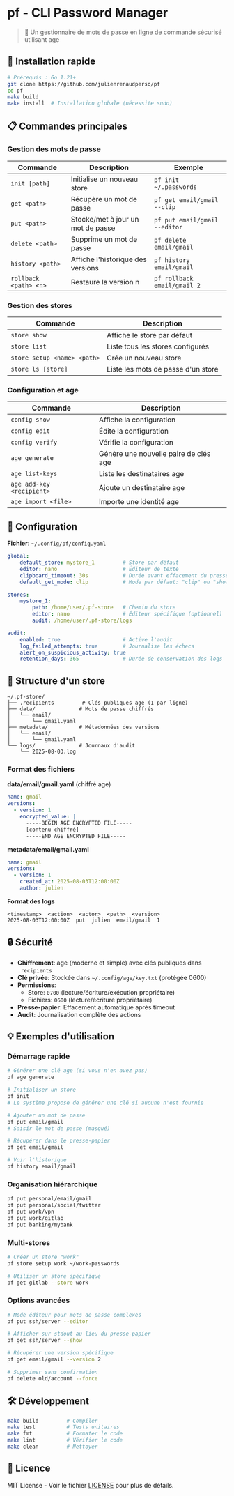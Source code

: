 # pf - CLI Password Manager

> 🔐 Un gestionnaire de mots de passe en ligne de commande sécurisé utilisant age

## 🚀 Installation rapide

```bash
# Prérequis : Go 1.21+
git clone https://github.com/julienrenaudperso/pf
cd pf
make build
make install  # Installation globale (nécessite sudo)
```

## 📋 Commandes principales

### Gestion des mots de passe

| Commande | Description | Exemple |
|----------|-------------|---------|
| `init [path]` | Initialise un nouveau store | `pf init ~/.passwords` |
| `get <path>` | Récupère un mot de passe | `pf get email/gmail --clip` |
| `put <path>` | Stocke/met à jour un mot de passe | `pf put email/gmail --editor` |
| `delete <path>` | Supprime un mot de passe | `pf delete email/gmail` |
| `history <path>` | Affiche l'historique des versions | `pf history email/gmail` |
| `rollback <path> <n>` | Restaure la version n | `pf rollback email/gmail 2` |

### Gestion des stores

| Commande | Description |
|----------|-------------|
| `store show` | Affiche le store par défaut |
| `store list` | Liste tous les stores configurés |
| `store setup <name> <path>` | Crée un nouveau store |
| `store ls [store]` | Liste les mots de passe d'un store |

### Configuration et age

| Commande | Description |
|----------|-------------|
| `config show` | Affiche la configuration |
| `config edit` | Édite la configuration |
| `config verify` | Vérifie la configuration |
| `age generate` | Génère une nouvelle paire de clés age |
| `age list-keys` | Liste les destinataires age |
| `age add-key <recipient>` | Ajoute un destinataire age |
| `age import <file>` | Importe une identité age |

## 🔧 Configuration

**Fichier**: `~/.config/pf/config.yaml`

```yaml
global:
    default_store: mystore_1         # Store par défaut
    editor: nano                     # Éditeur de texte
    clipboard_timeout: 30s           # Durée avant effacement du presse-papier
    default_get_mode: clip           # Mode par défaut: "clip" ou "show"

stores:
    mystore_1:
        path: /home/user/.pf-store   # Chemin du store
        editor: nano                 # Éditeur spécifique (optionnel)
        audit: /home/user/.pf-store/logs

audit:
    enabled: true                    # Active l'audit
    log_failed_attempts: true        # Journalise les échecs
    alert_on_suspicious_activity: true
    retention_days: 365              # Durée de conservation des logs
```

## 📁 Structure d'un store

```
~/.pf-store/
├── .recipients         # Clés publiques age (1 par ligne)
├── data/              # Mots de passe chiffrés
│   └── email/
│       └── gmail.yaml
├── metadata/          # Métadonnées des versions
│   └── email/
│       └── gmail.yaml
└── logs/              # Journaux d'audit
    └── 2025-08-03.log
```

### Format des fichiers

**data/email/gmail.yaml** (chiffré age)
```yaml
name: gmail
versions:
  - version: 1
    encrypted_value: |
      -----BEGIN AGE ENCRYPTED FILE-----
      [contenu chiffré]
      -----END AGE ENCRYPTED FILE-----
```

**metadata/email/gmail.yaml**
```yaml
name: gmail
versions:
  - version: 1
    created_at: 2025-08-03T12:00:00Z
    author: julien
```

**Format des logs**
```
<timestamp>  <action>  <actor>  <path>  <version>
2025-08-03T12:00:00Z  put  julien  email/gmail  1
```

## 🔒 Sécurité

- **Chiffrement**: age (moderne et simple) avec clés publiques dans `.recipients`
- **Clé privée**: Stockée dans `~/.config/age/key.txt` (protégée 0600)
- **Permissions**: 
  - Store: `0700` (lecture/écriture/exécution propriétaire)
  - Fichiers: `0600` (lecture/écriture propriétaire)
- **Presse-papier**: Effacement automatique après timeout
- **Audit**: Journalisation complète des actions

## 💡 Exemples d'utilisation

### Démarrage rapide
```bash
# Générer une clé age (si vous n'en avez pas)
pf age generate

# Initialiser un store
pf init
# Le système propose de générer une clé si aucune n'est fournie

# Ajouter un mot de passe
pf put email/gmail
# Saisir le mot de passe (masqué)

# Récupérer dans le presse-papier
pf get email/gmail

# Voir l'historique
pf history email/gmail
```

### Organisation hiérarchique
```bash
pf put personal/email/gmail
pf put personal/social/twitter
pf put work/vpn
pf put work/gitlab
pf put banking/mybank
```

### Multi-stores
```bash
# Créer un store "work"
pf store setup work ~/work-passwords

# Utiliser un store spécifique
pf get gitlab --store work
```

### Options avancées
```bash
# Mode éditeur pour mots de passe complexes
pf put ssh/server --editor

# Afficher sur stdout au lieu du presse-papier
pf get ssh/server --show

# Récupérer une version spécifique
pf get email/gmail --version 2

# Supprimer sans confirmation
pf delete old/account --force
```

## 🛠️ Développement

```bash
make build         # Compiler
make test          # Tests unitaires
make fmt           # Formater le code
make lint          # Vérifier le code
make clean         # Nettoyer
```


## 📄 Licence

MIT License - Voir le fichier [LICENSE](LICENSE) pour plus de détails.